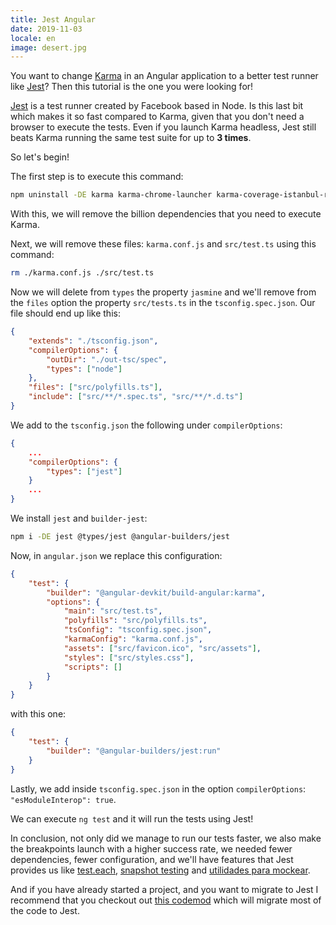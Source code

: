```yaml
---
title: Jest Angular
date: 2019-11-03
locale: en
image: desert.jpg
---
```


You want to change [Karma](https://karma-runner.github.io/latest/index.html) in an Angular application to a better test runner like [Jest](https://jestjs.io/)? Then this tutorial is the one you were looking for!

<!-- more -->

[Jest](https://jestjs.io/) is a test runner created by Facebook based in Node. Is this last bit which makes it so fast compared to Karma, given that you don't need a browser to execute the tests. Even if you launch Karma headless, Jest still beats Karma running the same test suite for up to **3 times**.

So let's begin!

The first step is to execute this command:

```bash
npm uninstall -DE karma karma-chrome-launcher karma-coverage-istanbul-reporter karma-jasmine karma-jasmine-html-reporter @types/jasmine @types/jasminewd2 jasmine-core jasmine-spec-reporter
```

With this, we will remove the billion dependencies that you need to execute Karma.

Next, we will remove these files: `karma.conf.js` and `src/test.ts` using this command:

```bash
rm ./karma.conf.js ./src/test.ts
```

Now we will delete from `types` the property `jasmine` and we'll remove from the `files` option the property `src/tests.ts` in the `tsconfig.spec.json`. Our file should end up like this:

```json
{
    "extends": "./tsconfig.json",
    "compilerOptions": {
        "outDir": "./out-tsc/spec",
        "types": ["node"]
    },
    "files": ["src/polyfills.ts"],
    "include": ["src/**/*.spec.ts", "src/**/*.d.ts"]
}
```

We add to the `tsconfig.json` the following under `compilerOptions`:

```json
{
    ...
    "compilerOptions": {
        "types": ["jest"]
    }
    ...
}
```

We install `jest` and `builder-jest`:

```bash
npm i -DE jest @types/jest @angular-builders/jest
```

Now, in `angular.json` we replace this configuration:

```json
{
    "test": {
        "builder": "@angular-devkit/build-angular:karma",
        "options": {
            "main": "src/test.ts",
            "polyfills": "src/polyfills.ts",
            "tsConfig": "tsconfig.spec.json",
            "karmaConfig": "karma.conf.js",
            "assets": ["src/favicon.ico", "src/assets"],
            "styles": ["src/styles.css"],
            "scripts": []
        }
    }
}
```

with this one:

```json
{
    "test": {
        "builder": "@angular-builders/jest:run"
    }
}
```

Lastly, we add inside `tsconfig.spec.json` in the option `compilerOptions`: `"esModuleInterop": true`.

We can execute `ng test` and it will run the tests using Jest!

In conclusion, not only did we manage to run our tests faster, we also make the breakpoints launch with a higher success rate, we needed fewer dependencies, fewer configuration, and we'll have features that Jest provides us like [test.each](https://jestjs.io/docs/en/api#1-testeachtable-name-fn-timeout), [snapshot testing](https://jestjs.io/docs/en/snapshot-testing) and [utilidades para mockear](https://jestjs.io/docs/en/mock-functions).

And if you have already started a project, and you want to migrate to Jest I recommend that you checkout out [this codemod](https://github.com/skovhus/jest-codemods) which will migrate most of the code to Jest.
